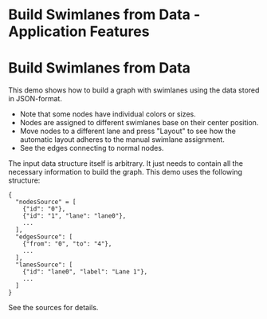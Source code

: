 <!--
 //////////////////////////////////////////////////////////////////////////////
 // @license
 // This file is part of yFiles for HTML 2.6.0.4.
 // Use is subject to license terms.
 //
 // Copyright (c) 2000-2024 by yWorks GmbH, Vor dem Kreuzberg 28,
 // 72070 Tuebingen, Germany. All rights reserved.
 //
 //////////////////////////////////////////////////////////////////////////////
-->
# Build Swimlanes from Data - Application Features

# Build Swimlanes from Data

This demo shows how to build a graph with swimlanes using the data stored in JSON-format.

- Note that some nodes have individual colors or sizes.
- Nodes are assigned to different swimlanes base on their center position.
- Move nodes to a different lane and press "Layout" to see how the automatic layout adheres to the manual swimlane assignment.
- See the edges connecting to normal nodes.

The input data structure itself is arbitrary. It just needs to contain all the necessary information to build the graph. This demo uses the following structure:

```
{
  "nodesSource" = [
    {"id": "0"},
    {"id": "1", "lane": "lane0"},
    ...
  ],
  "edgesSource": [
    {"from": "0", "to": "4"},
    ...
  ],
  "lanesSource": [
    {"id": "lane0", "label": "Lane 1"},
    ...
  ]
}
```

See the sources for details.
